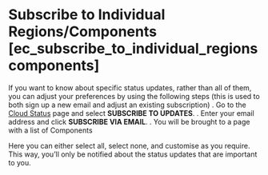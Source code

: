 # Subscribe to Individual Regions/Components [ec_subscribe_to_individual_regionscomponents]

If you want to know about specific status updates, rather than all of them, you can adjust your preferences by using the following steps (this is used to both sign up a new email and adjust an existing subscription) . Go to the [Cloud Status](https://cloud-status.elastic.co/) page and select **SUBSCRIBE TO UPDATES**. . Enter your email address and click **SUBSCRIBE VIA EMAIL**. . You will be brought to a page with a list of Components

Here you can either select all, select none, and customise as you require. This way, you’ll only be notified about the status updates that are important to you.


